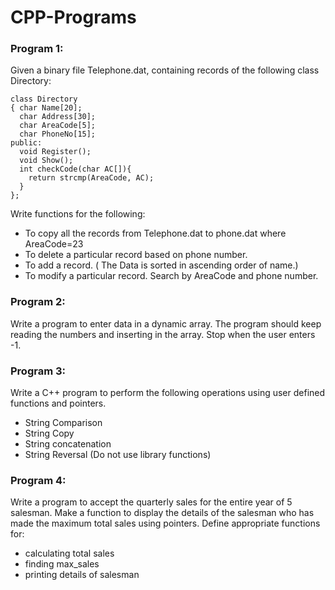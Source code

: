 # CPP-Programs

### Program 1:

Given a binary file Telephone.dat, containing records of the following class Directory:

```
class Directory
{ char Name[20];	  
  char Address[30];
  char AreaCode[5]; 
  char PhoneNo[15];
public:
  void Register();
  void Show();	
  int checkCode(char AC[]){
    return strcmp(AreaCode, AC);	
  }
};
```
Write functions for the following:

* To copy all the records from Telephone.dat to phone.dat where AreaCode=23
* To delete a particular record based on phone number.
* To add a record. ( The Data is sorted in ascending order of name.)
* To modify a particular record. Search by AreaCode and phone number.

### Program 2:
 Write a program to enter data in a dynamic array. The program should keep reading the numbers and inserting in the array. Stop when the user enters -1.

### Program 3:
Write a C++ program to perform the following operations using user defined functions and pointers.
* String Comparison
* String Copy
* String concatenation 
* String Reversal (Do not use library functions)

### Program 4:
Write a program to accept the quarterly sales for the entire year of 5 salesman. Make a function to display the details of the salesman who has made the maximum total sales using pointers. Define appropriate functions for:
* calculating total sales 
* finding max_sales 
* printing details of salesman
